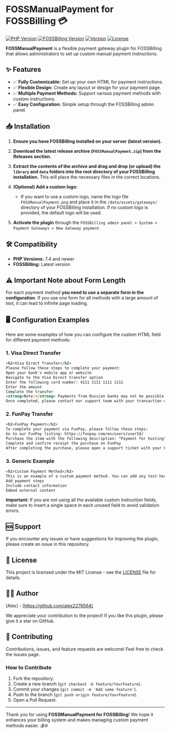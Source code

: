 # FOSSManualPayment for FOSSBilling 💳

[![PHP Version](https://img.shields.io/badge/PHP-7.4%2B-blue)](https://www.php.net/downloads.php)
[![FOSSBilling Version](https://img.shields.io/badge/FOSSBilling-Latest-green)](https://fossbilling.org/)
[![Version](https://img.shields.io/github/v/release/alex2276564/FOSSManualPayment?color=blue)](https://github.com/alex2276564/FOSSManualPayment/releases/latest)
[![License](https://img.shields.io/badge/license-MIT-green.svg)](LICENSE)

**FOSSManualPayment** is a flexible payment gateway plugin for FOSSBilling that allows administrators to set up custom manual payment instructions.

## ✨ Features

- ✅ **Fully Customizable:** Set up your own HTML for payment instructions.
- ✅ **Flexible Design:** Create any layout or design for your payment page.
- ✅ **Multiple Payment Methods:** Support various payment methods with custom instructions.
- ✅ **Easy Configuration:** Simple setup through the FOSSBilling admin panel.

## 📥 Installation

1. **Ensure you have FOSSBilling installed on your server (latest version).**

2. **Download the latest release archive (`FOSSManualPayment.zip`) from the Releases section.**

3. **Extract the contents of the archive and drag and drop (or upload) the `library` and `data` folders into the root directory of your FOSSBilling installation.**  This will place the necessary files in the correct locations.

4. **(Optional) Add a custom logo:**
   - If you want to use a custom logo, name the logo file `FOSSManualPayment.png` and place it in the `/data/assets/gateways/` directory of your FOSSBilling installation. If no custom logo is provided, the default logo will be used.

5. **Activate the plugin** through the `FOSSBilling admin panel > System > Payment Gateways > New Gateway payment`.

## 🛠️ Compatibility

- **PHP Versions:** 7.4 and newer
- **FOSSBilling:** Latest version

## ⚠️ Important Note about Form Length

For each payment method **you need to use a separate form in the configuration**. If you use one form for all methods with a large amount of text, it can lead to infinite page loading.

## 🖥️ Configuration Examples

Here are some examples of how you can configure the custom HTML field for different payment methods:

### 1. Visa Direct Transfer

```html
<h2>Visa Direct Transfer</h2>
Please follow these steps to complete your payment:
Open your bank's mobile app or website
Navigate to the Visa Direct transfer option
Enter the following card number: 4111 1111 1111 1111
Enter the amount
Complete the transfer
<strong>Note:</strong> Payments from Russian banks may not be possible due to sanctions. If you are using a Russian bank, please contact our support team or use alternative payment methods.
Once completed, please contact our support team with your transaction details.
```

### 2. FunPay Transfer

```html
<h2>FunPay Payment</h2>
To complete your payment via FunPay, please follow these steps:
Go to our FunPay listing: https://funpay.com/en/users/userId/
Purchase the item with the following description: "Payment for hosting"
Complete and confirm receipt the purchase on FunPay
After completing the purchase, please open a support ticket with your FunPay transaction ID.
```

### 3. Generic Example

```html
<h2>Custom Payment Method</h2>
This is an example of a custom payment method. You can add any text here to create your desired payment instructions.
Add payment steps
Include contact information
Embed external content
```

**Important:** If you are not using all the available custom instruction fields, make sure to insert a single space in each unused field to avoid validation errors.

## 🆘 Support

If you encounter any issues or have suggestions for improving the plugin, please create an issue in this repository.

## 📄 License

This project is licensed under the MIT License - see the [LICENSE](LICENSE) file for details.

## 👨‍💻 Author

[Alex] - [https://github.com/alex2276564]

We appreciate your contribution to the project! If you like this plugin, please give it a star on GitHub.

## 🤝 Contributing

Contributions, issues, and feature requests are welcome! Feel free to check the issues page.

### How to Contribute

1. Fork the repository.
2. Create a new branch (`git checkout -b feature/YourFeature`).
3. Commit your changes (`git commit -m 'Add some feature'`).
4. Push to the branch (`git push origin feature/YourFeature`).
5. Open a Pull Request.

---

Thank you for using **FOSSManualPayment for FOSSBilling**! We hope it enhances your billing system and makes managing custom payment methods easier. 💰🌐